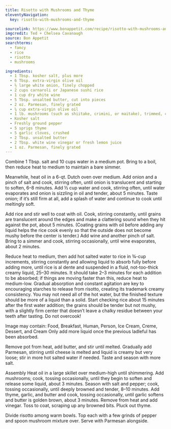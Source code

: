 ```yaml
---
title: Risotto with Mushrooms and Thyme
eleventyNavigation:
  key: risotto-with-mushrooms-and-thyme

sourcelink: https://www.bonappetit.com/recipe/risotto-with-mushrooms-and-thyme
imgcredit: Ted + Chelsea Cavanaugh
source: Bon Appetit
searchterms:
  - fancy
  - rice
  - risotto
  - mushrooms

ingredients:
  - 1 Tbsp. kosher salt, plus more
  - 6 Tbsp. extra-virgin olive oil
  - ½ large white onion, finely chopped
  - 2 cups carnaroli or Japanese sushi rice
  - 1 cup dry white wine
  - 5 Tbsp. unsalted butter, cut into pieces
  - 2 oz. Parmesan, finely grated
  - ¼ cup extra-virgin olive oil
  - 1 lb. mushrooms (such as shiitake, crimini, or maitake), trimmed, caps torn into 2" pieces
  - Kosher salt
  - Freshly ground pepper
  - 5 sprigs thyme
  - 5 garlic cloves, crushed
  - 2 Tbsp. unsalted butter
  - 2 Tbsp. white wine vinegar or fresh lemon juice
  - 1 oz. Parmesan, finely grated
---
```


Combine 1 Tbsp. salt and 10 cups water in a medium pot. Bring to a boil, then reduce heat to medium to maintain a bare simmer.

Meanwhile, heat oil in a 6-qt. Dutch oven over medium. Add onion and a pinch of salt and cook, stirring often, until onion is translucent and starting to soften, 6–8 minutes. Add ½ cup water and cook, stirring often, until water evaporates and onion is sizzling in oil and tender, about 5 minutes. Taste onion; if it’s still firm at all, add a splash of water and continue to cook until meltingly soft.

Add rice and stir well to coat with oil. Cook, stirring constantly, until grains are translucent around the edges and make a clattering sound when they hit against the pot, about 5 minutes. (Coating grains with oil before adding any liquid helps the rice cook evenly so that the outside does not become mushy before the center is tender.) Add wine and another pinch of salt. Bring to a simmer and cook, stirring occasionally, until wine evaporates, about 2 minutes.

Reduce heat to medium, then add hot salted water to rice in ¾-cup increments, stirring constantly and allowing liquid to absorb fully before adding more, until rice is al dente and suspended in a fluid, not-too-thick creamy liquid, 25–30 minutes. It should take 2–3 minutes for each addition to be absorbed; if things are moving faster than this, reduce heat to medium-low. Gradual absorption and constant agitation are key to encouraging starches to release from risotto, creating its trademark creamy consistency. You may not need all of the hot water, but the finished texture should be more of a liquid than a solid. Start checking rice about 15 minutes after the first water addition; the grains should be tender but not mushy, with a slightly firm center that doesn’t leave a chalky residue between your teeth after tasting. Do not overcook!

Image may contain: Food, Breakfast, Human, Person, Ice Cream, Creme, Dessert, and Cream
Only add more liquid once the previous ladleful has been absorbed.

Remove pot from heat, add butter, and stir until melted. Gradually add Parmesan, stirring until cheese is melted and liquid is creamy but very loose; stir in more hot salted water if needed. Taste and season with more salt.

Assembly
Heat oil in a large skillet over medium-high until shimmering. Add mushrooms; cook, tossing occasionally, until they begin to soften and release some liquid, about 3 minutes. Season with salt and pepper; cook, tossing occasionally, until deeply browned and tender, 8–10 minutes. Add thyme, garlic, and butter and cook, tossing occasionally, until garlic softens and butter is golden brown, about 3 minutes. Remove from heat and add vinegar. Toss to coat, scraping up any browned bits. Pluck out thyme.

Divide risotto among warm bowls. Top each with a few grinds of pepper and spoon mushroom mixture over. Serve with Parmesan alongside.
